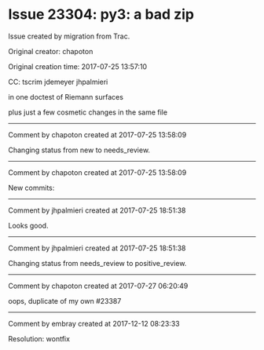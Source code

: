 # Issue 23304: py3: a bad zip

Issue created by migration from Trac.

Original creator: chapoton

Original creation time: 2017-07-25 13:57:10

CC:  tscrim jdemeyer jhpalmieri

in one doctest of Riemann surfaces

plus just a few cosmetic changes in the same file


---

Comment by chapoton created at 2017-07-25 13:58:09

Changing status from new to needs_review.


---

Comment by chapoton created at 2017-07-25 13:58:09

New commits:


---

Comment by jhpalmieri created at 2017-07-25 18:51:38

Looks good.


---

Comment by jhpalmieri created at 2017-07-25 18:51:38

Changing status from needs_review to positive_review.


---

Comment by chapoton created at 2017-07-27 06:20:49

oops, duplicate of my own #23387


---

Comment by embray created at 2017-12-12 08:23:33

Resolution: wontfix
